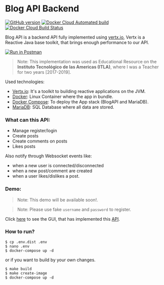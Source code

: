 # Blog API Backend

[![GitHub version](https://badge.fury.io/gh/hectorvent%2Fblog-api.svg)](https://badge.fury.io/gh/hectorvent%2Fblog-api)
[![Docker Cloud Automated build](https://img.shields.io/docker/cloud/automated/hectorvent/blogapi?style=flat-square)](https://hub.docker.com/r/hectorvent/blogapi)
[![Docker Cloud Build Status](https://img.shields.io/docker/cloud/build/hectorvent/blogapi?style=flat-square)](https://hub.docker.com/r/hectorvent/blogapi/builds)

Blog API is a backend API fully implemented using [vertx.io](https://vertx.io/), Vertx is a Reactive Java base toolkit, that brings enough performance to our API.

[![Run in Postman](https://run.pstmn.io/button.svg)](https://app.getpostman.com/run-collection/68226ed67f948f926225)

> Note: This implementation was used as Educational Resource on the **Instituto Tecnológico de las Americas (ITLA)**, where I was a Teacher for two years [2017-2019].

Used technologies:
- [Vertx.io](https://vertx.io/): It's a toolkit to building reactive applications on the JVM.
- [Docker](https://www.docker.com/): Linux Container where the app in bundle.
- [Docker Compose](https://github.com/docker/compose): To deploy the App stack (BlogAPI and MariaDB).
- [MariaDB](https://mariadb.org/): SQL Database where all data are stored.

### What can this API:

- Manage register/login
- Create posts
- Create comments on posts
- Likes posts

Also notify through Websocket events like:
- when a new user is connected/disconnected
- when a new post/comment are created
- when a user likes/dislikes a post.

### Demo:

> Note: This demo will be available soon!.

> Note: Please use fake `username` and `password` to register.

Click [here](https://blogapi-gui.hectorvent.com) to see the GUI, that has implemented this [API](https://blogapi.hectorvent.com).

### How to run?

```
$ cp .env.dist .env
$ nano .env
$ docker-compose up -d
```
or if you want to build by your own changes.

```shell
$ make build
$ make create-image
$ docker-compose up -d
```

